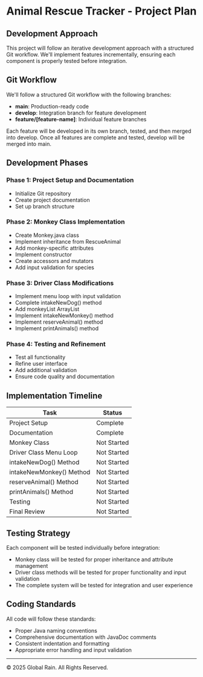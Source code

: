 # Animal Rescue Tracker - Project Plan

## Development Approach
This project will follow an iterative development approach with a structured Git workflow. We'll implement features incrementally, ensuring each component is properly tested before integration.

## Git Workflow
We'll follow a structured Git workflow with the following branches:
- **main**: Production-ready code
- **develop**: Integration branch for feature development
- **feature/[feature-name]**: Individual feature branches

Each feature will be developed in its own branch, tested, and then merged into develop. Once all features are complete and tested, develop will be merged into main.

## Development Phases

### Phase 1: Project Setup and Documentation
- Initialize Git repository
- Create project documentation
- Set up branch structure

### Phase 2: Monkey Class Implementation
- Create Monkey.java class
- Implement inheritance from RescueAnimal
- Add monkey-specific attributes
- Implement constructor
- Create accessors and mutators
- Add input validation for species

### Phase 3: Driver Class Modifications
- Implement menu loop with input validation
- Complete intakeNewDog() method
- Add monkeyList ArrayList
- Implement intakeNewMonkey() method
- Implement reserveAnimal() method
- Implement printAnimals() method

### Phase 4: Testing and Refinement
- Test all functionality
- Refine user interface
- Add additional validation
- Ensure code quality and documentation

## Implementation Timeline

| Task | Status |
|------|--------|
| Project Setup | Complete |
| Documentation | Complete |
| Monkey Class | Not Started |
| Driver Class Menu Loop | Not Started |
| intakeNewDog() Method | Not Started |
| intakeNewMonkey() Method | Not Started |
| reserveAnimal() Method | Not Started |
| printAnimals() Method | Not Started |
| Testing | Not Started |
| Final Review | Not Started |

## Testing Strategy
Each component will be tested individually before integration:
- Monkey class will be tested for proper inheritance and attribute management
- Driver class methods will be tested for proper functionality and input validation
- The complete system will be tested for integration and user experience

## Coding Standards
All code will follow these standards:
- Proper Java naming conventions
- Comprehensive documentation with JavaDoc comments
- Consistent indentation and formatting
- Appropriate error handling and input validation

---
© 2025 Global Rain. All Rights Reserved.
